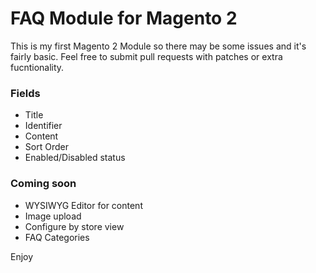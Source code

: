 # FAQ Module for Magento 2

This is my first Magento 2 Module so there may be some issues and it's fairly basic. Feel free to submit pull requests with patches or extra fucntionality.

### Fields

- Title
- Identifier
- Content
- Sort Order
- Enabled/Disabled status


### Coming soon

- WYSIWYG Editor for content
- Image upload
- Configure by store view
- FAQ Categories

Enjoy
